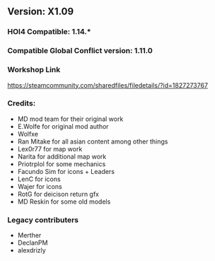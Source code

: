 ## Version: X1.09
### HOI4 Compatible: 1.14.*
### Compatible Global Conflict version: 1.11.0
### Workshop Link
https://steamcommunity.com/sharedfiles/filedetails/?id=1827273767
### Credits:
- MD mod team for their original work
- E.Wolfe for original mod author
- Wolfxe
- Ran Mitake for all asian content among other things
- Lex0r77 for map work
- Narita for additional map work
- Priotrplol for some mechanics
- Facundo Sim for icons + Leaders
- LenC for icons
- Wajer for icons
- RotG for deicison return gfx
- MD Reskin for some old models

### Legacy contributers
- Merther
- DeclanPM
- alexdrizly
